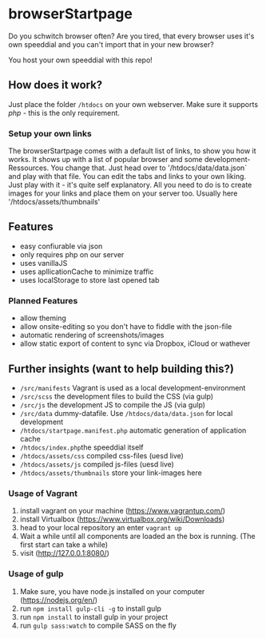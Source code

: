 # browserStartpage
Do you schwitch browser often? Are you tired, that every browser uses it's own speeddial and you can't import that in your new browser?

You host your own speeddial with this repo!

## How does it work?
Just place the folder `/htdocs` on your own webserver. Make sure it supports *php* - this is the only requirement.

### Setup your own links
The browserStartpage comes with a default list of links, to show you how it works. It shows up with a list of popular browser and some development-Ressources. You change that. Just head over to '/htdocs/data/data.json` and play with that file. You can edit the tabs and links to your own liking. Just play with it - it's quite self explanatory. All you need to do is to create images for your links and place them on your server too. Usually here '/htdocs/assets/thumbnails'

## Features
- easy confiurable via json
- only requires php on our server
- uses vanillaJS
- uses apllicationCache to minimize traffic
- uses localStorage to store last opened tab

### Planned Features
- allow theming
- allow onsite-editing so you don't have to fiddle with the json-file
- automatic rendering of screenshots/images
- allow static export of content to sync via Dropbox, iCloud or wathever

## Further insights (want to help building this?)
- `/src/manifests` Vagrant is used as a local development-environment
- `/src/scss` the development files to build the CSS (via gulp)
- `/src/js` the development JS to compile the JS (via gulp)
- `/src/data` dummy-datafile. Use `/htdocs/data/data.json` for local development
- `/htdocs/startpage.manifest.php` automatic generation of application cache
- `/htdocs/index.php`the speeddial itself
- `/htdocs/assets/css` compiled css-files (uesd live)
- `/htdocs/assets/js` compiled js-files (uesd live)
- `/htdocs/assets/thumbnails` store your link-images here

### Usage of Vagrant
1. install vagrant on your machine (https://www.vagrantup.com/)
2. install Virtualbox (https://www.virtualbox.org/wiki/Downloads)
3. head to your local repository an enter `vagrant up`
4. Wait a while until all components are loaded an the box is running. (The first start can take a while)
5. visit (http://127.0.0.1:8080/)

### Usage of gulp
1. Make sure, you have node.js installed on your computer (https://nodejs.org/en/)
2. run `npm install gulp-cli -g` to install gulp
1. run `npm install` to install gulp in your project
2. run `gulp sass:watch` to compile SASS on the fly
